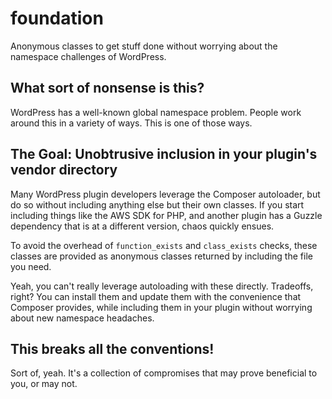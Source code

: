 # foundation
Anonymous classes to get stuff done without worrying about the namespace challenges of WordPress.

## What sort of nonsense is this?

WordPress has a well-known global namespace problem. People work around this in a variety of ways. This is one of those ways.

## The Goal: Unobtrusive inclusion in your plugin's vendor directory

Many WordPress plugin developers leverage the Composer autoloader, but do so without including anything else but their own classes. If you start including things like the AWS SDK for PHP, and another plugin has a Guzzle dependency that is at a different version, chaos quickly ensues.

To avoid the overhead of `function_exists` and `class_exists` checks, these classes are provided as anonymous classes returned by including the file you need.

Yeah, you can't really leverage autoloading with these directly. Tradeoffs, right? You can install them and update them with the convenience that Composer provides, while including them in your plugin without worrying about new namespace headaches.

## This breaks all the conventions!

Sort of, yeah. It's a collection of compromises that may prove beneficial to you, or may not.
